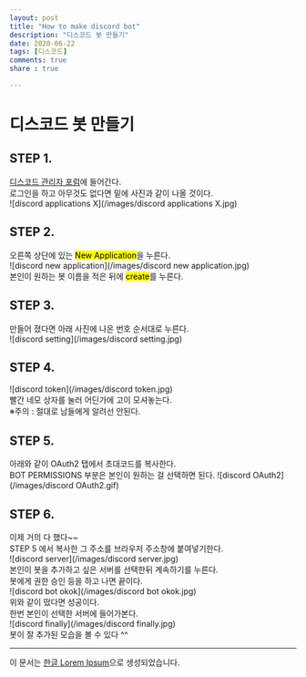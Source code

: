 ```yaml
---
layout: post
title: "How to make discord bot"
description: "디스코드 봇 만들기"
date: 2020-06-22
tags: [디스코드]
comments: true
share : true

---
```

# 디스코드 봇 만들기
## STEP 1.

[디스코드 관리자 포럼](https://discord.com/developers/applications)에 들어간다.<br>
로그인을 하고 아무것도 없다면 밑에 사진과 같이 나올 것이다.<br>
![discord applications X](/images/discord applications X.jpg)

## STEP 2.

오른쪽 상단에 있는 <mark>New Application</mark>을 누른다.<br>
![discord new application](/images/discord new application.jpg)<br>
본인이 원하는 봇 이름을 적은 뒤에 <mark>create</mark>를 누른다.

## STEP 3.

만들어 졌다면 아래 사진에 나온 번호 순서대로 누른다.<br>
![discord setting](/images/discord setting.jpg)<br>


## STEP 4.
![discord token](/images/discord token.jpg)<br>
빨간 네모 상자를 눌러 어딘가에 고이 모셔놓는다.<br>
※주의 : 절대로 남들에게 알려선 안된다.

## STEP 5.
아래와 같이 OAuth2 탭에서 초대코드를 복사한다.<br>
BOT PERMISSIONS 부분은 본인이 원하는 걸 선택하면 된다.
![discord OAuth2](/images/discord OAuth2.gif)


## STEP 6.
이제 거의 다 했다~~ <br>
STEP 5 에서 복사한 그 주소를 브라우저 주소창에 붙여넣기한다.<br>
![discord server](/images/discord server.jpg)<br>
본인이 봇을 추가하고 싶은 서버를 선택한뒤 계속하기를 누른다.<br>
봇에게 권한 승인 등을 하고 나면 끝이다.
<br>
![discord bot okok](/images/discord bot okok.jpg)<br>
위와 같이 떴다면 성공이다. <br>
한번 본인이 선택한 서버에 들어가본다.<br>
![discord finally](/images/discord finally.jpg)<br>
봇이 잘 추가된 모습을 볼 수 있다 ^^





--- 

이 문서는 [한글 Lorem Ipsum](http://guny.kr/stuff/klorem/)으로 생성되었습니다.
